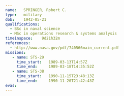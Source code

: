 ```yaml
---
name:	SPRINGER, Robert C.
type:	military
dob:	1942-05-21
qualifications:
  - BSc in naval science
  - MSc in operations research & systems analysis
timeinspace:	9d21h32m
references:
  - http://www.nasa.gov/pdf/740566main_current.pdf
missions:
   - name: STS-29
     time_start:   1989-03-13T14:57Z
     time_end:     1989-03-18T14:35:52Z
   - name: STS-38
     time_start:   1990-11-15T23:48:13Z
     time_end:     1990-11-20T21:42:43Z
evas:
---
```

